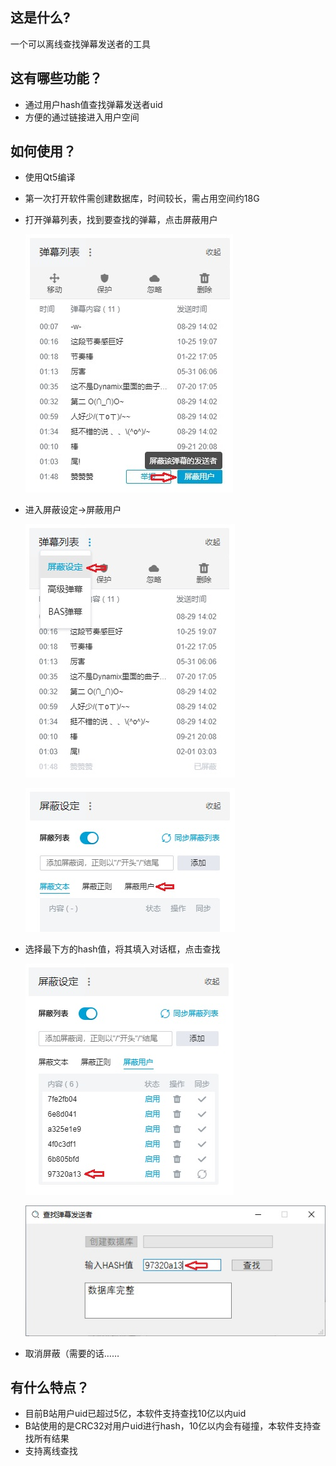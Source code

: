 ## 这是什么?
一个可以离线查找弹幕发送者的工具

## 这有哪些功能？

* 通过用户hash值查找弹幕发送者uid
* 方便的通过链接进入用户空间

## 如何使用？
* 使用Qt5编译
* 第一次打开软件需创建数据库，时间较长，需占用空间约18G
* 打开弹幕列表，找到要查找的弹幕，点击屏蔽用户

  ![jc1](1.jpg)
* 进入屏蔽设定->屏蔽用户

  ![jc2](2.jpg)

  ![jc3](3.jpg)
* 选择最下方的hash值，将其填入对话框，点击查找

  ![jc4](4.jpg)

  ![jc5](5.jpg)
* 取消屏蔽（需要的话……

## 有什么特点？
* 目前B站用户uid已超过5亿，本软件支持查找10亿以内uid
* B站使用的是CRC32对用户uid进行hash，10亿以内会有碰撞，本软件支持查找所有结果
* 支持离线查找 
